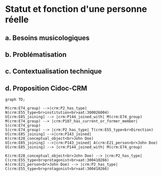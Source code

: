# Statut et fonction d'une personne réelle

## a. Besoins musicologiques

## b. Problématisation

## c. Contextualisation technique

## d. Proposition Cidoc-CRM

```mermaid
graph TD;

M(crm:E74_group) -->|crm:P2_has_type| N(crm:E55_type<br>institution<br>aat:300026004)
U[crm:E85_joining] --> |crm:P144_joined_with| M(crm:E74_group)
M(crm:E74_group) --> |crm:P107_has_current_or_former_member| S(crm:E74_group)
S(crm:E74_group) --> |crm:P2_has_type| T(crm:E55_type<br>Direction)
U[crm:E85_joining] -->|crm:P143_joined| K(crm:E28_conceptual_object<br>John Doe)
U[crm:E85_joining] -->|crm:P143_joined| A(crm:E21_person<br>John Doe)
U[crm:E85_joining] --> |crm:P144_joined_with| M(crm:E74_group)

K(crm:E28_conceptual_object<br>John Doe) --> |crm:P2_has_type| C(crm:E55_type<br>protagonist<br>aat:300410266)
A(crm:E21_person<br>John Doe) --> |crm:P2_has_type| C(crm:E55_type<br>protagonist<br>aat:300410266)

```

